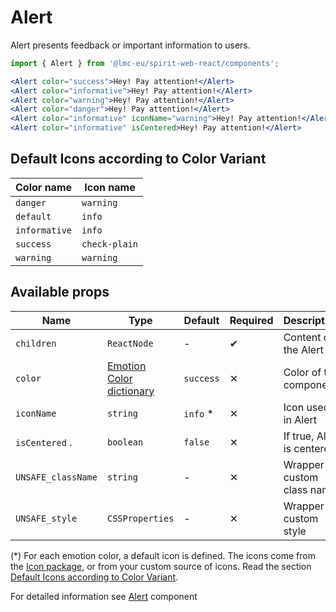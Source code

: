 # Alert

Alert presents feedback or important information to users.

```jsx
import { Alert } from '@lmc-eu/spirit-web-react/components';
```

```jsx
<Alert color="success">Hey! Pay attention!</Alert>
<Alert color="informative">Hey! Pay attention!</Alert>
<Alert color="warning">Hey! Pay attention!</Alert>
<Alert color="danger">Hey! Pay attention!</Alert>
<Alert color="informative" iconName="warning">Hey! Pay attention!</Alert>
<Alert color="informative" isCentered>Hey! Pay attention!</Alert>
```

## Default Icons according to Color Variant

| Color name    | Icon name     |
| ------------- | ------------- |
| `danger`      | `warning`     |
| `default`     | `info`        |
| `informative` | `info`        |
| `success`     | `check-plain` |
| `warning`     | `warning`     |

## Available props

| Name               | Type                                         | Default   | Required | Description                |
| ------------------ | -------------------------------------------- | --------- | -------- | -------------------------- |
| `children`         | `ReactNode`                                  | -         | ✔        | Content of the Alert       |
| `color`            | [Emotion Color dictionary][dictionary-color] | `success` | ✕        | Color of the component     |
| `iconName`         | `string`                                     | `info` \* | ✕        | Icon used in Alert         |
| `isCentered` .     | `boolean`                                    | `false`   | ✕        | If true, Alert is centered |
| `UNSAFE_className` | `string`                                     | -         | ✕        | Wrapper custom class name  |
| `UNSAFE_style`     | `CSSProperties`                              | -         | ✕        | Wrapper custom style       |

(\*) For each emotion color, a default icon is defined.
The icons come from the [Icon package], or from your custom source of icons.
Read the section [Default Icons according to Color Variant](#default-icons-according-to-color-variant).

For detailed information see [Alert] component

[alert]: https://github.com/lmc-eu/spirit-design-system/blob/main/packages/web/src/scss/components/Alert/README.md
[dictionary-color]: https://github.com/lmc-eu/spirit-design-system/tree/main/docs/DICTIONARIES.md#color
[icon package]: https://github.com/lmc-eu/spirit-design-system/tree/main/packages/icons
